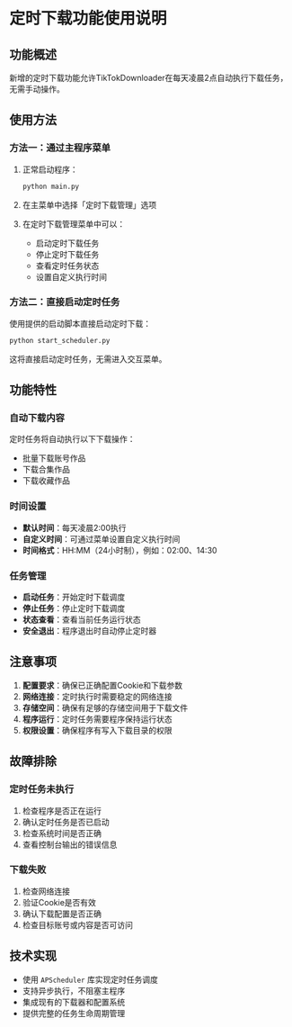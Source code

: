 # 定时下载功能使用说明

## 功能概述

新增的定时下载功能允许TikTokDownloader在每天凌晨2点自动执行下载任务，无需手动操作。

## 使用方法

### 方法一：通过主程序菜单

1. 正常启动程序：
   ```bash
   python main.py
   ```

2. 在主菜单中选择「定时下载管理」选项

3. 在定时下载管理菜单中可以：
   - 启动定时下载任务
   - 停止定时下载任务
   - 查看定时任务状态
   - 设置自定义执行时间

### 方法二：直接启动定时任务

使用提供的启动脚本直接启动定时下载：

```bash
python start_scheduler.py
```

这将直接启动定时任务，无需进入交互菜单。

## 功能特性

### 自动下载内容

定时任务将自动执行以下下载操作：
- 批量下载账号作品
- 下载合集作品
- 下载收藏作品

### 时间设置

- **默认时间**：每天凌晨2:00执行
- **自定义时间**：可通过菜单设置自定义执行时间
- **时间格式**：HH:MM（24小时制），例如：02:00、14:30

### 任务管理

- **启动任务**：开始定时下载调度
- **停止任务**：停止定时下载调度
- **状态查看**：查看当前任务运行状态
- **安全退出**：程序退出时自动停止定时器

## 注意事项

1. **配置要求**：确保已正确配置Cookie和下载参数
2. **网络连接**：定时执行时需要稳定的网络连接
3. **存储空间**：确保有足够的存储空间用于下载文件
4. **程序运行**：定时任务需要程序保持运行状态
5. **权限设置**：确保程序有写入下载目录的权限

## 故障排除

### 定时任务未执行

1. 检查程序是否正在运行
2. 确认定时任务是否已启动
3. 检查系统时间是否正确
4. 查看控制台输出的错误信息

### 下载失败

1. 检查网络连接
2. 验证Cookie是否有效
3. 确认下载配置是否正确
4. 检查目标账号或内容是否可访问

## 技术实现

- 使用 `APScheduler` 库实现定时任务调度
- 支持异步执行，不阻塞主程序
- 集成现有的下载器和配置系统
- 提供完整的任务生命周期管理